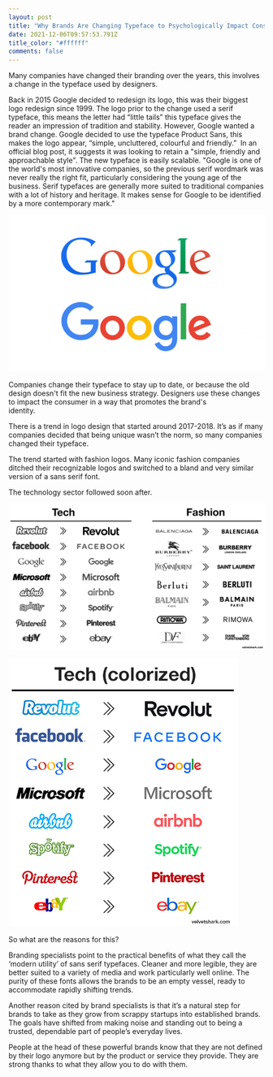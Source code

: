 ```yaml
---
layout: post
title: "Why Brands Are Changing Typeface to Psychologically Impact Consumers "
date: 2021-12-06T09:57:53.791Z
title_color: "#ffffff"
comments: false
---
```

Many companies have changed their branding over the years, this involves a change in the typeface used by designers. 

Back in 2015 Google decided to redesign its logo, this was their biggest logo redesign since 1999. The logo prior to the change used a serif typeface, this means the letter had “little tails” this typeface gives the reader an impression of tradition and stability. However, Google wanted a brand change. Google decided to use the typeface Product Sans, this makes the logo appear, “simple, uncluttered, colourful and friendly.”  In an official blog post, it suggests it was looking to retain a "simple, friendly and approachable style". The new typeface is easily scalable. "Google is one of the world's most innovative companies, so the previous serif wordmark was never really the right fit, particularly considering the young age of the business. Serif typefaces are generally more suited to traditional companies with a lot of history and heritage. It makes sense for Google to be identified by a more contemporary mark."

![](../uploads/google-logo-2.png)

Companies change their typeface to stay up to date, or because the old design doesn't fit the new business strategy. Designers use these changes to impact the consumer in a way that promotes the brand's identity.                   

There is a trend in logo design that started around 2017-2018. It’s as if many companies decided that being unique wasn’t the norm, so many companies changed their typeface.

The trend started with fashion logos. Many iconic fashion companies ditched their recognizable logos and switched to a bland and very similar version of a sans serif font.

The technology sector followed soon after.

![](../uploads/5fb51d96d2b8eae559c71d90_tech-fashion-logos-sans-serif.png)

![](../uploads/5fb51dc4daea171c45c758db_tech-logos-color.png)

So what are the reasons for this?

Branding specialists point to the practical benefits of what they call the ‘modern utility’ of sans serif typefaces. Cleaner and more legible, they are better suited to a variety of media and work particularly well online. The purity of these fonts allows the brands to be an empty vessel, ready to accommodate rapidly shifting trends.

Another reason cited by brand specialists is that it’s a natural step for brands to take as they grow from scrappy startups into established brands. The goals have shifted from making noise and standing out to being a trusted, dependable part of people’s everyday lives.

People at the head of these powerful brands know that they are not defined by their logo anymore but by the product or service they provide. They are strong thanks to what they allow you to do with them.